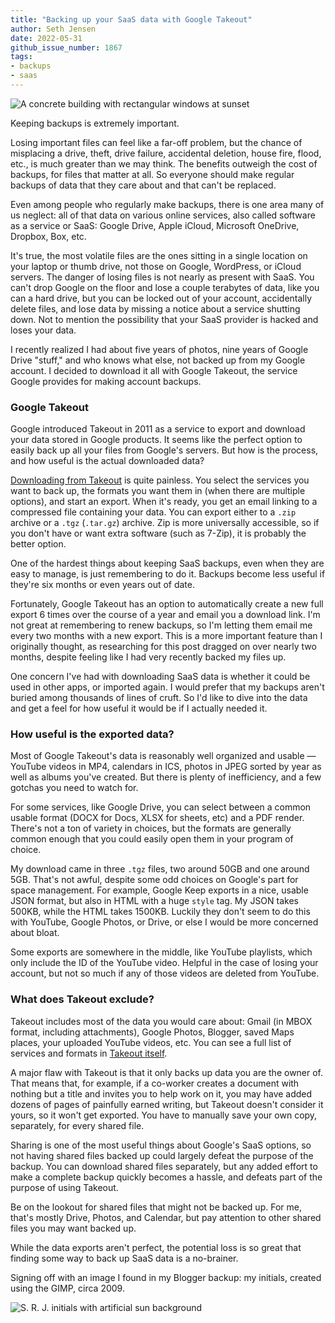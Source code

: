 ```yaml
---
title: "Backing up your SaaS data with Google Takeout"
author: Seth Jensen
date: 2022-05-31
github_issue_number: 1867
tags:
- backups
- saas
---
```


![A concrete building with rectangular windows at sunset](/blog/2022/05/backing-up-your-saas-data-with-google-takeout/banner.webp)

Keeping backups is extremely important.

Losing important files can feel like a far-off problem, but the chance of misplacing a drive, theft, drive failure, accidental deletion, house fire, flood, etc., is much greater than we may think. The benefits outweigh the cost of backups, for files that matter at all. So everyone should make regular backups of data that they care about and that can't be replaced.

Even among people who regularly make backups, there is one area many of us neglect: all of that data on various online services, also called software as a service or SaaS: Google Drive, Apple iCloud, Microsoft OneDrive, Dropbox, Box, etc.

It's true, the most volatile files are the ones sitting in a single location on your laptop or thumb drive, not those on Google, WordPress, or iCloud servers. The danger of losing files is not nearly as present with SaaS. You can't drop Google on the floor and lose a couple terabytes of data, like you can a hard drive, but you can be locked out of your account, accidentally delete files, and lose data by missing a notice about a service shutting down. Not to mention the possibility that your SaaS provider is hacked and loses your data.

I recently realized I had about five years of photos, nine years of Google Drive "stuff," and who knows what else, not backed up from my Google account. I decided to download it all with Google Takeout, the service Google provides for making account backups.

### Google Takeout

Google introduced Takeout in 2011 as a service to export and download your data stored in Google products. It seems like the perfect option to easily back up all your files from Google's servers. But how is the process, and how useful is the actual downloaded data?

[Downloading from Takeout](https://support.google.com/accounts/answer/3024190?hl=en) is quite painless. You select the services you want to back up, the formats you want them in (when there are multiple options), and start an export. When it's ready, you get an email linking to a compressed file containing your data. You can export either to a `.zip` archive or a `.tgz` (`.tar.gz`) archive. Zip is more universally accessible, so if you don't have or want extra software (such as 7-Zip), it is probably the better option.

One of the hardest things about keeping SaaS backups, even when they are easy to manage, is just remembering to do it. Backups become less useful if they're six months or even years out of date.

Fortunately, Google Takeout has an option to automatically create a new full export 6 times over the course of a year and email you a download link. I'm not great at remembering to renew backups, so I'm letting them email me every two months with a new export. This is a more important feature than I originally thought, as researching for this post dragged on over nearly two months, despite feeling like I had very recently backed my files up.

One concern I've had with downloading SaaS data is whether it could be used in other apps, or imported again. I would prefer that my backups aren't buried among thousands of lines of cruft. So I'd like to dive into the data and get a feel for how useful it would be if I actually needed it.

### How useful is the exported data?

Most of Google Takeout's data is reasonably well organized and usable — YouTube videos in MP4, calendars in ICS, photos in JPEG sorted by year as well as albums you've created. But there is plenty of inefficiency, and a few gotchas you need to watch for.

For some services, like Google Drive, you can select between a common usable format (DOCX for Docs, XLSX for sheets, etc) and a PDF render. There's not a ton of variety in choices, but the formats are generally common enough that you could easily open them in your program of choice.

My download came in three `.tgz` files, two around 50GB and one around 5GB. That's not awful, despite some odd choices on Google's part for space management. For example, Google Keep exports in a nice, usable JSON format, but also in HTML with a huge `style` tag. My JSON takes 500KB, while the HTML takes 1500KB. Luckily they don't seem to do this with YouTube, Google Photos, or Drive, or else I would be more concerned about bloat.

Some exports are somewhere in the middle, like YouTube playlists, which only include the ID of the YouTube video. Helpful in the case of losing your account, but not so much if any of those videos are deleted from YouTube.

### What does Takeout exclude?

Takeout includes most of the data you would care about: Gmail (in MBOX format, including attachments), Google Photos, Blogger, saved Maps places, your uploaded YouTube videos, etc. You can see a full list of services and formats in [Takeout itself](https://takeout.google.com/settings/takeout).

A major flaw with Takeout is that it only backs up data you are the owner of. That means that, for example, if a co-worker creates a document with nothing but a title and invites you to help work on it, you may have added dozens of pages of painfully earned writing, but Takeout doesn't consider it yours, so it won't get exported. You have to manually save your own copy, separately, for every shared file.

Sharing is one of the most useful things about Google's SaaS options, so not having shared files backed up could largely defeat the purpose of the backup. You can download shared files separately, but any added effort to make a complete backup quickly becomes a hassle, and defeats part of the purpose of using Takeout.

Be on the lookout for shared files that might not be backed up. For me, that's mostly Drive, Photos, and Calendar, but pay attention to other shared files you may want backed up.

While the data exports aren't perfect, the potential loss is so great that finding some way to back up SaaS data is a no-brainer.

Signing off with an image I found in my Blogger backup: my initials, created using the GIMP, circa 2009.

![S. R. J. initials with artificial sun background](/blog/2022/05/backing-up-your-saas-data-with-google-takeout/srj.jpg)
